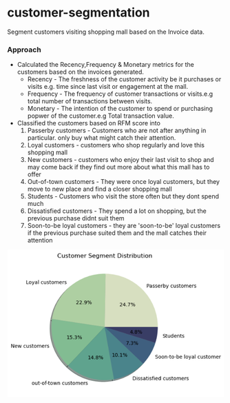 # customer-segmentation
Segment customers visiting shopping mall based on the Invoice data.

### Approach
* Calculated the Recency,Frequency & Monetary metrics for the customers based on the invoices generated.
  * Recency - The freshness of the customer activity be it purchases or visits e.g. time since last visit or engagement at the mall.
  * Frequency - The frequency of customer transactions or visits.e.g total number of transactions between visits.  
  * Monetary - The intention of the customer to spend or purchasing popwer of the customer.e.g Total transaction value.
* Classified the customers based on RFM score into
  1. Passerby customers - Customers who are not after anything in particular. only buy what might catch their attention.
  2. Loyal customers - customers who shop regularly and love this shopping mall
  3. New customers - customers who enjoy their last visit to shop and may come back if they find out more about what this mall has to offer
  4. Out-of-town customers - They were once loyal customers, but they move to new place and find a closer shopping mall
  5. Students - Customers who visit the store often but they dont spend much
  6. Dissatisfied customers - They spend a lot on shopping, but the previous purchase didnt suit them
  7. Soon-to-be loyal customers - they are 'soon-to-be' loyal customers if the previous purchase suited them and the mall catches their attention

![Segmentation](https://github.com/kothavadekunal/customer-segmentation/blob/main/segmentation.png?raw=true)


